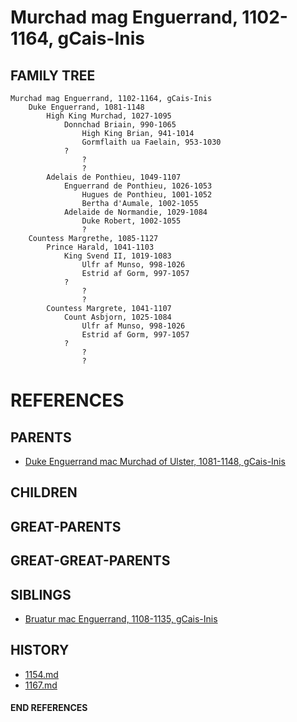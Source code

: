 # Murchad mag Enguerrand, 1102-1164, gCais-Inis

## FAMILY TREE
```
Murchad mag Enguerrand, 1102-1164, gCais-Inis
    Duke Enguerrand, 1081-1148
        High King Murchad, 1027-1095
            Donnchad Briain, 990-1065
                High King Brian, 941-1014
                Gormflaith ua Faelain, 953-1030
            ?
                ?
                ?
        Adelais de Ponthieu, 1049-1107
            Enguerrand de Ponthieu, 1026-1053
                Hugues de Ponthieu, 1001-1052
                Bertha d'Aumale, 1002-1055
            Adelaide de Normandie, 1029-1084
                Duke Robert, 1002-1055
                ?
    Countess Margrethe, 1085-1127
        Prince Harald, 1041-1103
            King Svend II, 1019-1083
                Ulfr af Munso, 998-1026
                Estrid af Gorm, 997-1057
            ?   
                ?
                ?
        Countess Margrete, 1041-1107
            Count Asbjorn, 1025-1084
                Ulfr af Munso, 998-1026
                Estrid af Gorm, 997-1057
            ?
                ?
                ?
```


# REFERENCES

## PARENTS 
* [Duke Enguerrand mac Murchad of Ulster, 1081-1148, gCais-Inis](enguerrand_mac_murchad_1081.md)

## CHILDREN 

## GREAT-PARENTS 

## GREAT-GREAT-PARENTS 
## SIBLINGS

* [Bruatur mac Enguerrand, 1108-1135, gCais-Inis](bruatur_mac_enguerrand_1108.md)
 
## HISTORY
* [1154.md](../h/1154.md)
* [1167.md](../h/1167.md)

#### END REFERENCES
